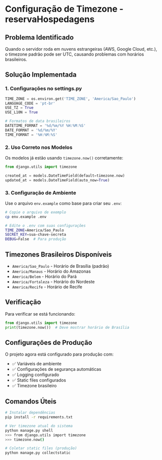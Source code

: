 # Configuração de Timezone - reservaHospedagens

## Problema Identificado
Quando o servidor roda em nuvens estrangeiras (AWS, Google Cloud, etc.), o timezone padrão pode ser UTC, causando problemas com horários brasileiros.

## Solução Implementada

### 1. Configurações no settings.py
```python
TIME_ZONE = os.environ.get('TIME_ZONE', 'America/Sao_Paulo')
LANGUAGE_CODE = 'pt-br'
USE_TZ = True
USE_L10N = True

# Formatos de data brasileiros
DATETIME_FORMAT = '%d/%m/%Y %H:%M:%S'
DATE_FORMAT = '%d/%m/%Y'
TIME_FORMAT = '%H:%M:%S'
```

### 2. Uso Correto nos Modelos
Os modelos já estão usando `timezone.now()` corretamente:
```python
from django.utils import timezone

created_at = models.DateTimeField(default=timezone.now)
updated_at = models.DateTimeField(auto_now=True)
```

### 3. Configuração de Ambiente
Use o arquivo `env.example` como base para criar seu `.env`:

```bash
# Copie o arquivo de exemplo
cp env.example .env

# Edite o .env com suas configurações
TIME_ZONE=America/Sao_Paulo
SECRET_KEY=sua-chave-secreta
DEBUG=False  # Para produção
```

## Timezones Brasileiros Disponíveis
- `America/Sao_Paulo` - Horário de Brasília (padrão)
- `America/Manaus` - Horário do Amazonas
- `America/Belem` - Horário do Pará
- `America/Fortaleza` - Horário do Nordeste
- `America/Recife` - Horário de Recife

## Verificação
Para verificar se está funcionando:
```python
from django.utils import timezone
print(timezone.now())  # Deve mostrar horário de Brasília
```

## Configurações de Produção
O projeto agora está configurado para produção com:
- ✅ Variáveis de ambiente
- ✅ Configurações de segurança automáticas
- ✅ Logging configurado
- ✅ Static files configurados
- ✅ Timezone brasileiro

## Comandos Úteis
```bash
# Instalar dependências
pip install -r requirements.txt

# Ver timezone atual do sistema
python manage.py shell
>>> from django.utils import timezone
>>> timezone.now()

# Coletar static files (produção)
python manage.py collectstatic
``` 